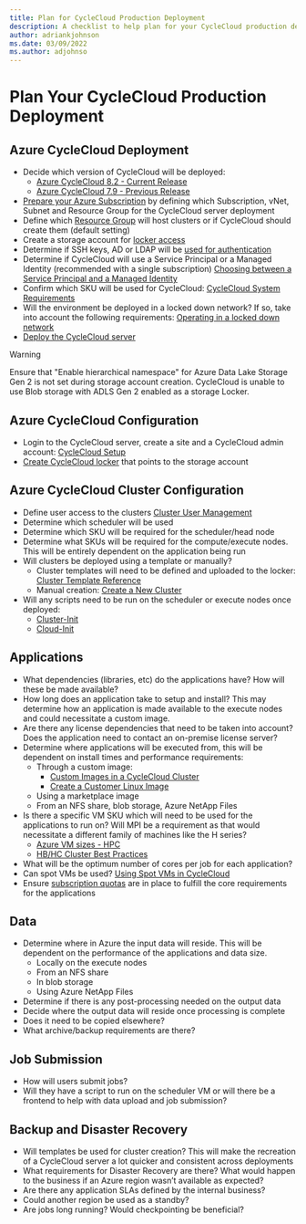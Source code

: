 ```yaml
---
title: Plan for CycleCloud Production Deployment
description: A checklist to help plan for your CycleCloud production deployment
author: adriankjohnson
ms.date: 03/09/2022
ms.author: adjohnso
---
```


# Plan Your CycleCloud Production Deployment

## Azure CycleCloud Deployment

* Decide which version of CycleCloud will be deployed:
  * [Azure CycleCloud 8.2 - Current Release](../release-notes.md)
  * [Azure CycleCloud 7.9 - Previous Release](../release-notes-previous.md)
* [Prepare your Azure Subscription](./configuration.md) by defining which Subscription, vNet, Subnet and Resource Group for the CycleCloud server deployment
* Define which [Resource Group](/azure/azure-resource-manager/management/manage-resource-groups-portal) will host clusters or if CycleCloud should create them (default setting)
* Create a storage account for [locker access](./storage-blobs.md)
* Determine if SSH keys, AD or LDAP will be [used for authentication](./user-access.md)
* Determine if CycleCloud will use a Service Principal or a Managed Identity (recommended with a single subscription) [Choosing between a Service Principal and a Managed Identity](./service-principals.md#choosing-between-a-service-principal-and-a-managed-identity)
* Confirm which SKU will be used for CycleCloud: [CycleCloud System Requirements](./install-manual.md#system-requirements)
* Will the environment be deployed in a locked down network? If so, take into account the following requirements: [Operating in a locked down network](./running-in-locked-down-network.md)
* [Deploy the CycleCloud server](../qs-install-marketplace.md)

> [!WARNING]
> Ensure that "Enable hierarchical namespace" for Azure Data Lake Storage Gen 2 is not set during storage account creation.
> CycleCloud is unable to use Blob storage with ADLS Gen 2 enabled as a storage Locker.

## Azure CycleCloud Configuration

* Login to the CycleCloud server, create a site and a CycleCloud admin account: [CycleCloud Setup](../qs-install-marketplace.md#log-into-the-cyclecloud-application-server)
* [Create CycleCloud locker](./storage-blobs.md#lockers) that points to the storage account

## Azure CycleCloud Cluster Configuration

* Define user access to the clusters [Cluster User Management](./user-access.md)
* Determine which scheduler will be used
* Determine which SKU will be required for the scheduler/head node
* Determine what SKUs will be required for the compute/execute nodes. This will be entirely dependent on the application being run
* Will clusters be deployed using a template or manually?
  * Cluster templates will need to be defined and uploaded to the locker: [Cluster Template Reference](../cluster-references/cluster-reference.md)
  * Manual creation: [Create a New Cluster](./create-cluster.md)
* Will any scripts need to be run on the scheduler or execute nodes once deployed:
  * [Cluster-Init](../cluster-references/cluster-init-reference.md)
  * [Cloud-Init](./cloud-init.md)

## Applications

* What dependencies (libraries, etc) do the applications have? How will these be made available?
* How long does an application take to setup and install? This may determine how an application is made available to the execute nodes and could necessitate a custom image.
* Are there any license dependencies that need to be taken into account? Does the application need to contact an on-premise license server?
* Determine where applications will be executed from, this will be dependent on install times and performance requirements:
  * Through a custom image:
    * [Custom Images in a CycleCloud Cluster](./create-custom-image.md)
    * [Create a Customer Linux Image](/azure/virtual-machines/linux/tutorial-custom-images)
  * Using a marketplace image
  * From an NFS share, blob storage, Azure NetApp Files
* Is there a specific VM SKU which will need to be used for the applications to run on? Will MPI be a requirement as that would necessitate a different family of machines like the H series?
  * [Azure VM sizes - HPC](/azure/virtual-machines/sizes-hpc)
  * [HB/HC Cluster Best Practices](./hb-hc-best-practices.md)
* What will be the optimum number of cores per job for each application?
* Can spot VMs be used? [Using Spot VMs in CycleCloud](./use-spot-instances.md)
* Ensure [subscription quotas](/azure/azure-resource-manager/management/azure-subscription-service-limits) are in place to fulfill the core requirements for the applications

## Data

* Determine where in Azure the input data will reside. This will be dependent on the performance of the applications and data size.  
  * Locally on the execute nodes
  * From an NFS share
  * In blob storage
  * Using Azure NetApp Files
* Determine if there is any post-processing needed on the output data
* Decide where the output data will reside once processing is complete
* Does it need to be copied elsewhere?
* What archive/backup requirements are there?

## Job Submission

* How will users submit jobs?
* Will they have a script to run on the scheduler VM or will there be a frontend to help with data upload and job submission?

## Backup and Disaster Recovery

* Will templates be used for cluster creation? This will make the recreation of a CycleCloud server a lot quicker and consistent across deployments
* What requirements for Disaster Recovery are there? What would happen to the business if an Azure region wasn’t available as expected?
* Are there any application SLAs defined by the internal business?
* Could another region be used as a standby?
* Are jobs long running? Would checkpointing be beneficial?
